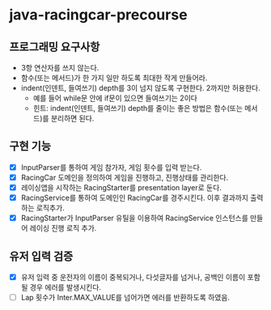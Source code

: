 # java-racingcar-precourse

## 프로그래밍 요구사항
- 3항 연산자를 쓰지 않는다.
- 함수(또는 메서드)가 한 가지 일만 하도록 최대한 작게 만들어라.
- indent(인덴트, 들여쓰기) depth를 3이 넘지 않도록 구현한다. 2까지만 허용한다.
  - 예를 들어 while문 안에 if문이 있으면 들여쓰기는 2이다
  - 힌트: indent(인덴트, 들여쓰기) depth를 줄이는 좋은 방법은 함수(또는 메서드)를 분리하면 된다.

## 구현 기능
- [x] InputParser를 통하여 게임 참가자, 게임 횟수를 입력 받는다.
- [x] RacingCar 도메인을 정의하여 게임을 진행하고, 진행상태를 관리한다.
- [x] 레이싱앱을 시작하는 RacingStarter를 presentation layer로 둔다.
- [x] RacingService를 통하여 도메인인 RacingCar를 경주시킨다. 이후 결과까지 출력하는 로직추가.
- [x] RacingStarter가 InputParser 유틸을 이용하여 RacingService 인스턴스를 만들어 레이싱 진행 로직 추가.

## 유저 입력 검증
- [x] 유저 입력 중 운전자의 이름이 중복되거나, 다섯글자를 넘거나, 공백인 이름이 포함될 경우 에러를 발생시킨다.  
- [ ] Lap 횟수가 Inter.MAX_VALUE를 넘어가면 에러를 반환하도록 하였음.